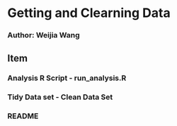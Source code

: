# Getting and Clearning Data
### Author: Weijia Wang
## Item
### Analysis R Script - run_analysis.R
### Tidy Data set - Clean Data Set
### README
